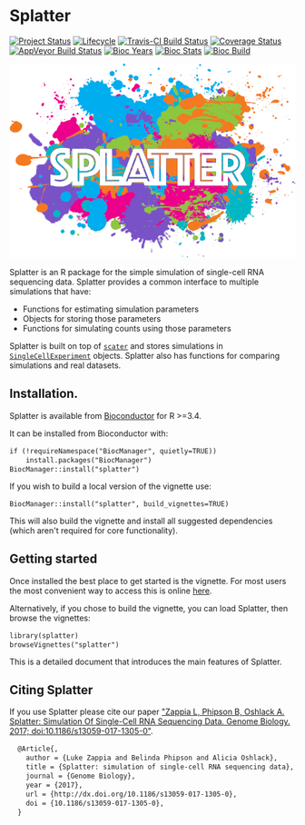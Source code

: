 # Splatter

[![Project Status](http://www.repostatus.org/badges/latest/active.svg)](http://www.repostatus.org/#active)
[![Lifecycle](https://img.shields.io/badge/lifecycle-stable-brightgreen.svg)](https://www.tidyverse.org/lifecycle/#stable)
[![Travis-CI Build Status](https://travis-ci.org/Oshlack/splatter.svg?branch=master)](https://travis-ci.org/Oshlack/splatter)
[![Coverage Status](https://img.shields.io/codecov/c/github/Oshlack/splatter/master.svg)](https://codecov.io/github/Oshlack/splatter?branch=master)
[![AppVeyor Build Status](https://ci.appveyor.com/api/projects/status/github/Oshlack/splatter?branch=master&svg=true)](https://ci.appveyor.com/project/Oshlack/splatter)
[![Bioc Years](https://bioconductor.org/shields/years-in-bioc/splatter.svg)](https://bioconductor.org/packages/devel/bioc/html/splatter.html)
[![Bioc Stats](https://bioconductor.org/shields/downloads/splatter.svg)](https://bioconductor.org/packages/devel/bioc/html/splatter.html)
[![Bioc Build](https://bioconductor.org/shields/build/devel/bioc/splatter.svg)](https://bioconductor.org/packages/devel/bioc/html/splatter.html)

![Splatter logo](vignettes/splatter-logo-small.png)

Splatter is an R package for the simple simulation of single-cell RNA sequencing
data. Splatter provides a common interface to multiple simulations that have:

* Functions for estimating simulation parameters
* Objects for storing those parameters
* Functions for simulating counts using those parameters

Splatter is built on top of [`scater`][scater] and stores simulations in
[`SingleCellExperiment`][SCE] objects. Splatter also has functions for comparing
simulations and real datasets.

## Installation.

Splatter is available from [Bioconductor][bioc] for R >=3.4.

It can be installed from Bioconductor with:

```{r}
if (!requireNamespace("BiocManager", quietly=TRUE))
    install.packages("BiocManager")
BiocManager::install("splatter")
```

If you wish to build a local version of the vignette use:

```{r}
BiocManager::install("splatter", build_vignettes=TRUE)
```

This will also build the vignette and install all suggested dependencies (which
aren't required for core functionality).

## Getting started

Once installed the best place to get started is the vignette. For most users
the most convenient way to access this is online [here][vignette].

Alternatively, if you chose to build the vignette, you can load Splatter, then
browse the vignettes:

```{r}
library(splatter)
browseVignettes("splatter")
```

This is a detailed document that introduces the main features of Splatter.

## Citing Splatter

If you use Splatter please cite our paper ["Zappia L, Phipson B, Oshlack A.
Splatter: Simulation Of Single-Cell RNA Sequencing Data. Genome Biology. 2017;
doi:10.1186/s13059-017-1305-0"][paper].

```
  @Article{,
    author = {Luke Zappia and Belinda Phipson and Alicia Oshlack},
    title = {Splatter: simulation of single-cell RNA sequencing data},
    journal = {Genome Biology},
    year = {2017},
    url = {http://dx.doi.org/10.1186/s13059-017-1305-0},
    doi = {10.1186/s13059-017-1305-0},
  }
```

[scater]: https://github.com/davismcc/scater
[SCE]: https://github.com/drisso/SingleCellExperiment
[contrib]: https://github.com/Bioconductor/Contributions/issues/209
[bioc]: https://bioconductor.org/packages/devel/bioc/html/splatter.html
[vignette]: https://bioconductor.org/packages/devel/bioc/vignettes/splatter/inst/doc/splatter.html
[paper]: http://dx.doi.org/10.1186/s13059-017-1305-0

